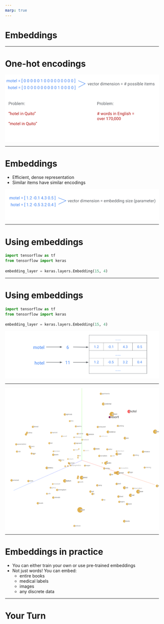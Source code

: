 ```yaml
---
marp: true
---
```


<style>
img[alt~="center"] {
  display: block;
  margin: 0 auto;
}
</style>

# Embeddings

---

# One-hot encodings

![center](res/embeddings01.png)

<!--
Suppose we’re working with input data with a large number of possible categories, such as words. Our machine learning models can’t work directly on words; they need to take a vector of numbers as input. Traditionally we could do this using a “one-hot encoding” (as shown). 

The dimension of the vectors is the number of possible items. In this case, that's words. Each column in the vector corresponds to a different word. In this example, the sixth position in a vector corresponds to the word "motel," so "motel" is encoded as a vector with five leading 0's, a 1 in the 6th position, and 0's everywhere after. Similarly, the 11th position corresponds to the word "hotel." 

But hotel and motel are very similar words. They are spelled similarly AND they have similar meaning. When thinking about the vector encodings of these two words, it seems natural to expect that they will be close together in space. 

This has two main problems:
1) Similar items don’t necessarily have similar encodings (“hotel in Quito” may not lead to similar search results as “motel in Quito”).
2) We may need huge vectors to encode all possible items.

Image Details:
* [embeddings01.png](http://www.google.com): Unlicensed 
-->

---

# Embeddings

* Efficient, dense representation
* Similar items have similar encodings

![center](res/embeddings02.png)

<!--
Instead of restricting ourselves to 0's and 1's, we can fill the vectors with real numbers. This will give us more flexibility, and will allow similar words to have similar encodings. 

The embedding dimension is a hyperparameter that is specified by the user. Embeddings can be used for dimensionality reduction. In particular, if we specify an embedding dimension that is lower than the total number of items (i.e. words) in your dataset, then we have reduced the total dimension of our dataset. 

In this simple example, "hotel" and "motel" are words coming from a dataset containing fifteen total words. When we did a simple one-hot encoding, our encodings for "hotel" and "motel" were each 1x15 vectors (i.e. they come from a 15-dimensional vector space). Now, after using an embedding, we see that we have four dimensional encodings for both "hotel" and "motel."

higher dimension = more descriptive, but the model takes more data / time to learn.

Image Details:
* [embeddings02.png](http://www.google.com): Unlicensed 
-->

---

# Using embeddings

```python
import tensorflow as tf
from tensorflow import keras

embedding_layer = keras.layers.Embedding(15, 4)
```

<!--
The first number, 15, is the number of possible items.
The second number, 4, is your chosen embedding size.

Instead of manually specifying embedding values, we can train them (they are treated similarly to weights learned by the model during training).

No separate training process needed, they are treated as another hidden layer.

-->

---

# Using embeddings

```python
import tensorflow as tf
from tensorflow import keras

embedding_layer = keras.layers.Embedding(15, 4)
```

![](res/embeddings03.png)

<!--
The embedding layer acts as a “lookup table” (similar to a python dictionary or hash table) where each item has a unique index that is used to look up its corresponding embedding. This particular table has 15 rows (corresponding to unique items) and 4 columns (one for each embedding dimension). You’ll investigate this more in the colab.

Image Details:
* [embeddings04.png](http://www.google.com): Unlicensed
-->

---

![center](res/embeddings04.png)

<!--
One of the big advantages of embeddings is that they can meaningfully represent items and relationships between items, in a way that we can easily visualize. Here we can see that the embeddings for “hotel” and “resort” are fairly close. Based on the dataset used to train these embeddings, this means these two words are used in similar contexts.

Image Details:
* [embeddings05.png](http://www.google.com): Unlicensed
-->

---

# Embeddings in practice

* You can either train your own or use pre-trained embeddings
* Not just words! You can embed:
  * entire books
  * medical labels
  * images
  * any discrete data

---
  
# Your Turn
  
<!--
Let’s work on the Embeddings colab, where we can apply these skills to:
* Training your own embeddings
* Visualizing your trained embeddings
-->